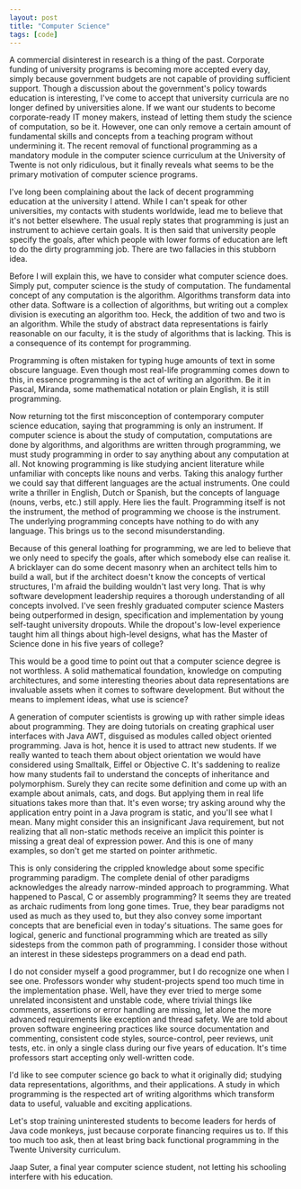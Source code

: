 ```yaml
---
layout: post
title: "Computer Science"
tags: [code]
---
```


A commercial disinterest in research is a thing of the past. Corporate funding of university programs is becoming more accepted every day, simply because government budgets are not capable of providing sufficient support. Though a discussion about the government's policy towards education is interesting, I've come to accept that university curricula are no longer defined by universities alone. If we want our students to become corporate-ready IT money makers, instead of letting them study the science of computation, so be it. However, one can only remove a certain amount of fundamental skills and concepts from a teaching program without undermining it. The recent removal of functional programming as a mandatory module in the computer science curriculum at the University of Twente is not only ridiculous, but it finally reveals what seems to be the primary motivation of computer science programs. 

I've long been complaining about the lack of decent programming education at the university I attend. While I can't speak for other universities, my contacts with students worldwide, lead me to believe that it's not better elsewhere. The usual reply states that programming is just an instrument to achieve certain goals. It is then said that university people specify the goals, after which people with lower forms of education are left to do the dirty programming job. There are two fallacies in this stubborn idea. 

Before I will explain this, we have to consider what computer science does. Simply put, computer science is the study of computation. The fundamental concept of any computation is the algorithm. Algorithms transform data into other data. Software is a collection of algorithms, but writing out a complex division is executing an algorithm too. Heck, the addition of two and two is an algorithm. While the study of abstract data representations is fairly reasonable on our faculty, it is the study of algorithms that is lacking. This is a consequence of its contempt for programming. 

Programming is often mistaken for typing huge amounts of text in some obscure language. Even though most real-life programming comes down to this, in essence programming is the act of writing an algorithm. Be it in Pascal, Miranda, some mathematical notation or plain English, it is still programming. 

Now returning tot the first misconception of contemporary computer science education, saying that programming is only an instrument. If computer science is about the study of computation, computations are done by algorithms, and algorithms are written through programming, we must study programming in order to say anything about any computation at all. Not knowing programming is like studying ancient literature while unfamiliar with concepts like nouns and verbs. Taking this analogy further we could say that different languages are the actual instruments. One could write a thriller in English, Dutch or Spanish, but the concepts of language (nouns, verbs, etc.) still apply. Here lies the fault. Programming itself is not the instrument, the method of programming we choose is the instrument. The underlying programming concepts have nothing to do with any language. This brings us to the second misunderstanding. 

Because of this general loathing for programming, we are led to believe that we only need to specify the goals, after which somebody else can realise it. A bricklayer can do some decent masonry when an architect tells him to build a wall, but if the architect doesn't know the concepts of vertical structures, I'm afraid the building wouldn't last very long. That is why software development leadership requires a thorough understanding of all concepts involved. I've seen freshly graduated computer science Masters being outperformed in design, specification and implementation by young self-taught university dropouts. While the dropout's low-level experience taught him all things about high-level designs, what has the Master of Science done in his five years of college? 

This would be a good time to point out that a computer science degree is not worthless. A solid mathematical foundation, knowledge on computing architectures, and some interesting theories about data representations are invaluable assets when it comes to software development. But without the means to implement ideas, what use is science? 

A generation of computer scientists is growing up with rather simple ideas about programming. They are doing tutorials on creating graphical user interfaces with Java AWT, disguised as modules called object oriented programming. Java is hot, hence it is used to attract new students. If we really wanted to teach them about object orientation we would have considered using Smalltalk, Eiffel or Objective C. It's saddening to realize how many students fail to understand the concepts of inheritance and polymorphism. Surely they can recite some definition and come up with an example about animals, cats, and dogs. But applying them in real life situations takes more than that. It's even worse; try asking around why the application entry point in a Java program is static, and you'll see what I mean. Many might consider this an insignificant Java requirement, but not realizing that all non-static methods receive an implicit this pointer is missing a great deal of expression power. And this is one of many examples, so don't get me started on pointer arithmetic. 

This is only considering the crippled knowledge about some specific programming paradigm. The complete denial of other paradigms acknowledges the already narrow-minded approach to programming. What happened to Pascal, C or assembly programming? It seems they are treated as archaic rudiments from long gone times. True, they bear paradigms not used as much as they used to, but they also convey some important concepts that are beneficial even in today's situations. The same goes for logical, generic and functional programming which are treated as silly sidesteps from the common path of programming. I consider those without an interest in these sidesteps programmers on a dead end path. 

I do not consider myself a good programmer, but I do recognize one when I see one. Professors wonder why student-projects spend too much time in the implementation phase. Well, have they ever tried to merge some unrelated inconsistent and unstable code, where trivial things like comments, assertions or error handling are missing, let alone the more advanced requirements like exception and thread safety. We are told about proven software engineering practices like source documentation and commenting, consistent code styles, source-control, peer reviews, unit tests, etc. in only a single class during our five years of education. It's time professors start accepting only well-written code. 

I'd like to see computer science go back to what it originally did; studying data representations, algorithms, and their applications. A study in which programming is the respected art of writing algorithms which transform data to useful, valuable and exciting applications. 

Let's stop training uninterested students to become leaders for herds of Java code monkeys, just because corporate financing requires us to. If this too much too ask, then at least bring back functional programming in the Twente University curriculum. 

Jaap Suter, a final year computer science student, not letting his schooling interfere with his education. 